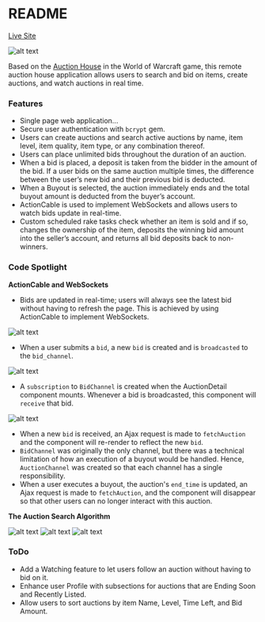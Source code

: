 # README

[Live Site](https://warm-castle-35814.herokuapp.com)

![alt text](http://res.cloudinary.com/dcf4iyb6t/image/upload/v1525739909/auction%20house%20readme/ezgif.com-video-to-gif_copy.gif)

Based on the [Auction House](https://wow.gamepedia.com/Auction_House) in the World of Warcraft game, this remote auction house application allows users to search and bid on items, create auctions, and watch auctions in real time.

### Features
* Single page web application...
* Secure user authentication with `bcrypt` gem.
* Users can create auctions and search active auctions by name, item level, item quality, item type, or any combination thereof.
* Users can place unlimited bids throughout the duration of an auction.
* When a bid is placed, a deposit is taken from the bidder in the amount of the bid. If a user bids on the same auction multiple times, the difference between the user’s new bid and their previous bid is deducted.
* When a Buyout is selected, the auction immediately ends and the total buyout amount is deducted from the buyer’s account.
* ActionCable is used to implement WebSockets and allows users to watch bids update in real-time.
* Custom scheduled rake tasks check whether an item is sold and if so, changes the ownership of the item, deposits the winning bid amount into the seller’s account, and returns all bid deposits back to non-winners. 

### Code Spotlight
**ActionCable and WebSockets**

* Bids are updated in real-time; users will always see the latest bid without having to refresh the page. This is achieved by using ActionCable to implement WebSockets.


![alt text](http://res.cloudinary.com/dcf4iyb6t/image/upload/c_scale,w_496/v1525378160/auction%20house%20readme/ActionCable/bids_controller_create.png)
* When a user submits a `bid`, a new `bid` is created and is `broadcasted` to the `bid_channel`.

![alt text](http://res.cloudinary.com/dcf4iyb6t/image/upload/c_scale,w_496/v1525378151/auction%20house%20readme/ActionCable/auction_active_detail_componentDidMount.png)
* A `subscription` to `BidChannel` is created when the AuctionDetail component mounts. Whenever a bid is broadcasted, this component will `receive` that bid.

![alt text](http://res.cloudinary.com/dcf4iyb6t/image/upload/c_scale,w_496/v1525378154/auction%20house%20readme/ActionCable/auction_active_detail_receiveNewBid.png)
* When a new `bid` is received, an Ajax request is made to `fetchAuction` and the component will re-render to reflect the new `bid`.
* `BidChannel` was originally the only channel, but there was a technical limitation of how an execution of a buyout would be handled. Hence, `AuctionChannel` was created so that each channel has a single responsibility.
* When a user executes a buyout, the auction's `end_time` is updated, an Ajax request is made to `fetchAuction`, and the component will disappear so that other users can no longer interact with this auction.

**The Auction Search Algorithm**

![alt text](http://res.cloudinary.com/dcf4iyb6t/image/upload/c_scale,w_735/v1525714907/auction%20house%20readme/Search/auction_index.png)
![alt text](http://res.cloudinary.com/dcf4iyb6t/image/upload/c_scale,w_433/v1525714878/auction%20house%20readme/Search/AuctionService_call.png)
![alt text](http://res.cloudinary.com/dcf4iyb6t/image/upload/c_scale,w_515/v1525714878/auction%20house%20readme/Search/auction_scopes.png)

### ToDo
* Add a Watching feature to let users follow an auction without having to bid on it.
* Enhance user Profile with subsections for auctions that are Ending Soon and Recently Listed.
* Allow users to sort auctions by item Name, Level, Time Left, and Bid Amount.
